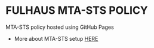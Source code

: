 # FULHAUS MTA-STS POLICY

MTA-STS policy hosted using GitHub Pages

- More about MTA-STS setup [HERE](/https://support.google.com/a/answer/9261504?hl=en)

